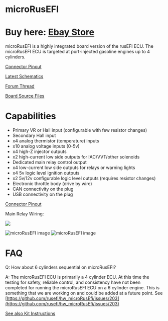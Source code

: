 # microRusEFI

# Buy here: [Ebay Store](https://www.ebay.com/itm/333532119947)

microRusEFI is a highly integrated board version of the rusEFI ECU. The microRusEFI ECU is targeted at port-injected
gasoline engines up to 4 cylinders.

[Connector Pinout](Hardware-microRusEFI-wiring)

[Latest Schematics](https://github.com/rusefi/hw_microRusEfi/blob/master/microRusEfi_Schematic.pdf)

[Forum Thread](https://rusefi.com/forum/viewtopic.php?f=4&t=1538)

[Board Source Files](https://github.com/rusefi/hw_microRusEfi)

# Capabilities

* Primary VR or Hall input (configurable with few resistor changes)
* Secondary Hall input
* x4 analog thermistor (temperature) inputs
* x10 analog voltage inputs (0-5v)
* x4 high-Z injector outputs
* x2 high-current low side outputs for IAC/VVT/other solenoids
* Dedicated main relay control output
* x4 low-current low side outputs for relays or warning lights
* x4 5v logic level ignition outputs
* x2 5v/12v configurable logic level outputs (requires resistor changes)
* Electronic throttle body (drive by wire)
* CAN connectivity on the plug
* USB connectivity on the plug

[Connector Pinout](Hardware-microRusEFI-wiring)

Main Relay Wiring:

![](https://user-images.githubusercontent.com/48498823/90672739-94b7e080-e224-11ea-92fb-12a4fdc5b056.png)

![microRusEFI image](https://user-images.githubusercontent.com/5051341/80747087-806e9d00-8ae8-11ea-983e-330dfc6e3015.jpg)
![microRusEFI image](https://user-images.githubusercontent.com/5051341/80747096-849aba80-8ae8-11ea-862c-d124ef75f06a.jpg)

# FAQ

Q: How about 6 cylinders sequential on microRusEFI?

A: The microRusEFI ECU is primarily a 4 cylinder ECU. At this time the testing for safety, reliable control, and consistency have not been completed for running the microRusEFI ECU on a 6 cylinder engine. This is something that we are working on and could be added at a future point.
See [https://github.com/rusefi/hw_microRusEfi/issues/203](https://github.com/rusefi/hw_microRusEfi/issues/203)

[See also Kit Instructions](Hardware-microRusEFI-kit-instructions)
